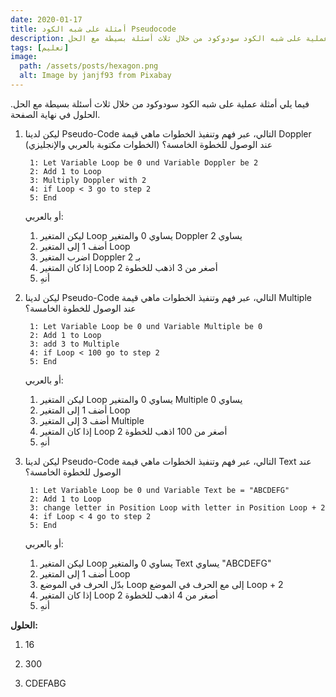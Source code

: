 ```yaml
---
date: 2020-01-17
title: أمثلة على شبه الكود Pseudocode 
description: أمثلة عملية على شبه الكود سودوكود من خلال ثلاث أسئلة بسيطة مع الحل
tags: [تعليم]
image:
  path: /assets/posts/hexagon.png
  alt: Image by janjf93 from Pixabay 
---
```


فيما يلي أمثلة عملية على شبه الكود سودوكود من خلال ثلاث أسئلة بسيطة مع الحل. الحلول في نهاية الصفحة.

1. ليكن لدينا Pseudo-Code التالي، عبر فهم وتنفيذ الخطوات ماهي قيمة Doppler عند الوصول للخطوة الخامسة؟ (الخطوات مكتوبة بالعربي والإنجليزي)


        1: Let Variable Loop be 0 und Variable Doppler be 2
        2: Add 1 to Loop
        3: Multiply Doppler with 2
        4: if Loop < 3 go to step 2
        5: End

    أو بالعربي:
    1. ليكن المتغير Loop يساوي 0 والمتغير Doppler يساوي 2
    2. أضف 1 إلى المتغير Loop
    3. اضرب المتغير Doppler بـ 2
    4. إذا كان المتغير Loop أصغر من 3 اذهب للخطوة 2
    5. أنهِ

2. ليكن لدينا Pseudo-Code التالي، عبر فهم وتنفيذ الخطوات ماهي قيمة Multiple عند الوصول للخطوة الخامسة؟


        1: Let Variable Loop be 0 und Variable Multiple be 0
        2: Add 1 to Loop
        3: add 3 to Multiple
        4: if Loop < 100 go to step 2
        5: End

    أو بالعربي:
    1. ليكن المتغير Loop يساوي 0 والمتغير Multiple يساوي 0
    2. أضف 1 إلى المتغير Loop
    3. أضف 3 إلى المتغير Multiple
    4. إذا كان المتغير Loop أصغر من 100 اذهب للخطوة 2
    5. أنهِ

3. ليكن لدينا Pseudo-Code التالي، عبر فهم وتنفيذ الخطوات ماهي قيمة Text عند الوصول للخطوة الخامسة؟

        1: Let Variable Loop be 0 und Variable Text be = "ABCDEFG"
        2: Add 1 to Loop
        3: change letter in Position Loop with letter in Position Loop + 2
        4: if Loop < 4 go to step 2
        5: End

    أو بالعربي:
    1. ليكن المتغير Loop يساوي 0 والمتغير Text يساوي "ABCDEFG"
    2. أضف 1 إلى المتغير Loop
    3. بدّل الحرف في الموضع Loop إلى مع الحرف في الموضع Loop + 2 
    4. إذا كان المتغير Loop أصغر من 4 اذهب للخطوة 2
    5. أنهِ

**الحلول:**

1. 16

2. 300

3. CDEFABG

